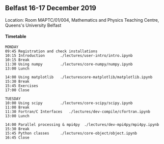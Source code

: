 
## Belfast 16-17 December 2019

Location: Room MAPTC/01/004, Mathematics and Physics Teaching Centre, Queens's University Belfast

#### Timetable

```
MONDAY
09:45 Registration and check installations
10:15 Introduction       ./lectures/user-intro/intro.ipynb
10:15 Break
11:30 Using numpy        ./lectures/core-numpy/numpy.ipynb
13:00 Lunch

14:00 Using matplotlib   ./lecturescore-matplotlib/matplotlib.ipynb
15:30 Break
15:45 Exercises
17:00 Close

TUESDAY
10:00 Using scipy        ./lectures/core-scipy/scipy.ipynb
11:00 Break
11:30 Fortran/C Interfaces   ./lectures/dev-compile/cfortran.ipynb
13:00 Lunch

14:00 Parallel processing & mpi4py  ./lectures/dev-mpi4py/mpi4py.ipynb   
15:30 Break
15:45 Python classes     ./lectures/core-object/object.ipynb
16:45 Close
```

